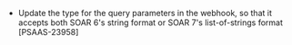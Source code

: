 * Update the type for the query parameters in the webhook, so that it accepts both SOAR 6's string format or SOAR 7's list-of-strings format [PSAAS-23958]